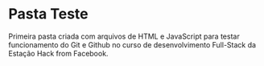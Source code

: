 # Pasta Teste

Primeira pasta criada com arquivos de HTML e JavaScript para testar funcionamento do Git e Github no curso de desenvolvimento Full-Stack da Estação Hack from Facebook.  
